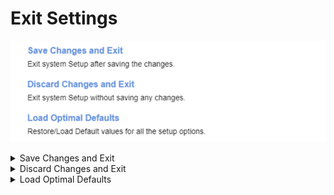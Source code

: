# Exit Settings #

![](./img/exit.png)

<details><summary>Save Changes and Exit</summary>

Exit system Setup after saving the changes.

The action will require additional confirmation.

</details>

<details><summary>Discard Changes and Exit</summary>

Exit system Setup without saving any changes.

The action will require additional confirmation.

</details>

<details><summary>Load Optimal Defaults</summary>

Restore/Load Default values for all the setup options.

The action will require additional confirmation.

</details>
